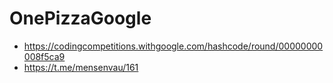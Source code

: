# OnePizzaGoogle

- https://codingcompetitions.withgoogle.com/hashcode/round/00000000008f5ca9 
- https://t.me/mensenvau/161

 